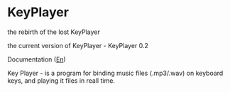 # KeyPlayer

the rebirth of the lost KeyPlayer

the current version of KeyPlayer - KeyPlayer 0.2

Documentation ([En](https://fyodorovaleksej.github.io/KeyPlayer/))

Key Player - is a program for binding music files (.mp3/.wav) on keyboard keys, and playing it files in reall time.
